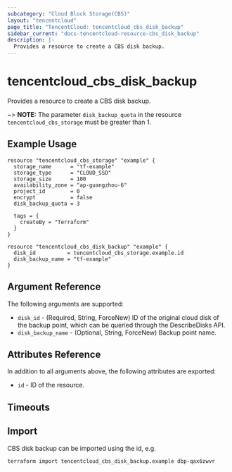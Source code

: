 ```yaml
---
subcategory: "Cloud Block Storage(CBS)"
layout: "tencentcloud"
page_title: "TencentCloud: tencentcloud_cbs_disk_backup"
sidebar_current: "docs-tencentcloud-resource-cbs_disk_backup"
description: |-
  Provides a resource to create a CBS disk backup.
---
```


# tencentcloud_cbs_disk_backup

Provides a resource to create a CBS disk backup.

~> **NOTE:** The parameter `disk_backup_quota` in the resource `tencentcloud_cbs_storage` must be greater than 1.

## Example Usage

```hcl
resource "tencentcloud_cbs_storage" "example" {
  storage_name      = "tf-example"
  storage_type      = "CLOUD_SSD"
  storage_size      = 100
  availability_zone = "ap-guangzhou-6"
  project_id        = 0
  encrypt           = false
  disk_backup_quota = 3

  tags = {
    createBy = "Terraform"
  }
}

resource "tencentcloud_cbs_disk_backup" "example" {
  disk_id          = tencentcloud_cbs_storage.example.id
  disk_backup_name = "tf-example"
}
```

## Argument Reference

The following arguments are supported:

* `disk_id` - (Required, String, ForceNew) ID of the original cloud disk of the backup point, which can be queried through the DescribeDisks API.
* `disk_backup_name` - (Optional, String, ForceNew) Backup point name.

## Attributes Reference

In addition to all arguments above, the following attributes are exported:

* `id` - ID of the resource.



## Timeouts

<no value>


## Import

CBS disk backup can be imported using the id, e.g.

```
terraform import tencentcloud_cbs_disk_backup.example dbp-qax6zwvr
```

